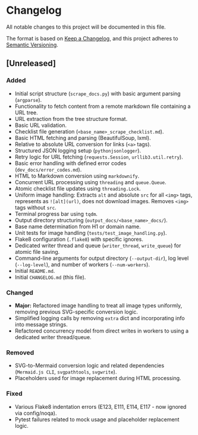 # Changelog

All notable changes to this project will be documented in this file.

The format is based on [Keep a Changelog](https://keepachangelog.com/en/1.0.0/),
and this project adheres to [Semantic Versioning](https://semver.org/spec/v2.0.0.html).

## [Unreleased]

### Added

- Initial script structure (`scrape_docs.py`) with basic argument parsing (`argparse`).
- Functionality to fetch content from a remote markdown file containing a URL tree.
- URL extraction from the tree structure format.
- Basic URL validation.
- Checklist file generation (`<base_name>_scrape_checklist.md`).
- Basic HTML fetching and parsing (BeautifulSoup, lxml).
- Relative to absolute URL conversion for links (`<a>` tags).
- Structured JSON logging setup (`pythonjsonlogger`).
- Retry logic for URL fetching (`requests.Session`, `urllib3.util.retry`).
- Basic error handling with defined error codes (`dev_docs/error_codes.md`).
- HTML to Markdown conversion using `markdownify`.
- Concurrent URL processing using `threading` and `queue.Queue`.
- Atomic checklist file updates using `threading.Lock`.
- Uniform image handling: Extracts `alt` and absolute `src` for all `<img>` tags, represents as `![alt](url)`, does not download images. Removes `<img>` tags without `src`.
- Terminal progress bar using `tqdm`.
- Output directory structuring (`output_docs/<base_name>_docs/`).
- Base name determination from H1 or domain name.
- Unit tests for image handling (`tests/test_image_handling.py`).
- Flake8 configuration (`.flake8`) with specific ignores.
- Dedicated writer thread and queue (`writer_thread`, `write_queue`) for atomic file saving.
- Command-line arguments for output directory (`--output-dir`), log level (`--log-level`), and number of workers (`--num-workers`).
- Initial `README.md`.
- Initial `CHANGELOG.md` (this file).

### Changed

- **Major:** Refactored image handling to treat all image types uniformly, removing previous SVG-specific conversion logic.
- Simplified logging calls by removing `extra` dict and incorporating info into message strings.
- Refactored concurrency model from direct writes in workers to using a dedicated writer thread/queue.

### Removed

- SVG-to-Mermaid conversion logic and related dependencies (`Mermaid.js CLI`, `svgpathtools`, `svgwrite`).
- Placeholders used for image replacement during HTML processing.

### Fixed

- Various Flake8 indentation errors (E123, E111, E114, E117 - now ignored via config/noqa).
- Pytest failures related to mock usage and placeholder replacement logic.
